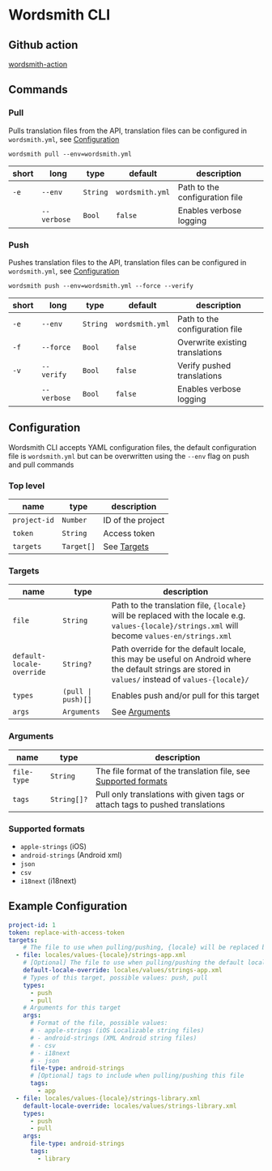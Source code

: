 # Wordsmith CLI

## Github action

[wordsmith-action](https://github.com/owowagency/wordsmith-action)

## Commands

### Pull

Pulls translation files from the API, translation files can be configured in `wordsmith.yml`, see [Configuration](#configuration)

```shell
wordsmith pull --env=wordsmith.yml
```

| short | long | type | default | description |
|---|---|---|---|---|
| `-e` | `--env` | `String` | `wordsmith.yml` | Path to the configuration file |
| | `--verbose` | `Bool` | `false` | Enables verbose logging |

### Push

Pushes translation files to the API, translation files can be configured in `wordsmith.yml`, see [Configuration](#configuration)

```shell
wordsmith push --env=wordsmith.yml --force --verify
```

| short | long | type | default | description |
|---|---|---|---|---|
| `-e` | `--env` | `String` | `wordsmith.yml` | Path to the configuration file |
| `-f` | `--force` | `Bool` | `false` | Overwrite existing translations |
| `-v` | `--verify` | `Bool` | `false` | Verify pushed translations |
| | `--verbose` | `Bool` | `false` | Enables verbose logging |


## Configuration

Wordsmith CLI accepts YAML configuration files, the default configuration file is `wordsmith.yml` but can be overwritten using the `--env` flag on push and pull commands

### Top level

| name | type | description |
|---|---|---|
| `project-id` | `Number` | ID of the project |
| `token` | `String` | Access token |
| `targets` | `Target[]` | See [Targets](#targets) |


### Targets

| name | type | description |
|---|---|---|
| `file` | `String` | Path to the translation file, `{locale}` will be replaced with the locale e.g. `values-{locale}/strings.xml` will become `values-en/strings.xml` |
| `default-locale-override` | `String?` | Path override for the default locale, this may be useful on Android where the default strings are stored in `values/` instead of `values-{locale}/` |
| `types` | `(pull \| push)[]` | Enables push and/or pull for this target |
| `args` | `Arguments` | See [Arguments](#arguments) |

### Arguments

| name | type | description |
|---|---|---|
| `file-type` | `String` | The file format of the translation file, see [Supported formats](#supported-formats) |
| `tags` | `String[]?` | Pull only translations with given tags or attach tags to pushed translations |

### Supported formats

- `apple-strings` (iOS)
- `android-strings` (Android xml)
- `json`
- `csv`
- `i18next` (i18next)

## Example Configuration

```yml
project-id: 1
token: replace-with-access-token
targets:
    # The file to use when pulling/pushing, {locale} will be replaced by the pulled/pushed locale, e.g. locales/values-en/strings-web.xml
  - file: locales/values-{locale}/strings-app.xml
    # [Optional] The file to use when pulling/pushing the default locale
    default-locale-override: locales/values/strings-app.xml
    # Types of this target, possible values: push, pull
    types: 
      - push
      - pull
    # Arguments for this target
    args:
      # Format of the file, possible values: 
      # - apple-strings (iOS Localizable string files)
      # - android-strings (XML Android string files)
      # - csv
      # - i18next
      # - json
      file-type: android-strings
      # [Optional] tags to include when pulling/pushing this file
      tags: 
        - app
  - file: locales/values-{locale}/strings-library.xml
    default-locale-override: locales/values/strings-library.xml
    types: 
      - push
      - pull
    args:
      file-type: android-strings
      tags: 
        - library
```